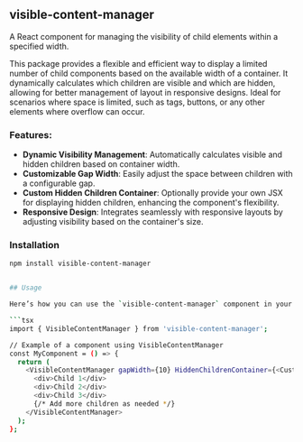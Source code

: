 ## visible-content-manager

A React component for managing the visibility of child elements within a specified width.

This package provides a flexible and efficient way to display a limited number of child components based on the available width of a container. It dynamically calculates which children are visible and which are hidden, allowing for better management of layout in responsive designs. Ideal for scenarios where space is limited, such as tags, buttons, or any other elements where overflow can occur.

### Features:
- **Dynamic Visibility Management**: Automatically calculates visible and hidden children based on container width.
- **Customizable Gap Width**: Easily adjust the space between children with a configurable gap.
- **Custom Hidden Children Container**: Optionally provide your own JSX for displaying hidden children, enhancing the component's flexibility.
- **Responsive Design**: Integrates seamlessly with responsive layouts by adjusting visibility based on the container's size.

### Installation
```bash
npm install visible-content-manager


## Usage

Here’s how you can use the `visible-content-manager` component in your React application:

```tsx
import { VisibleContentManager } from 'visible-content-manager';

// Example of a component using VisibleContentManager
const MyComponent = () => {
  return (
    <VisibleContentManager gapWidth={10} HiddenChildrenContainer={<CustomHidden />}>
      <div>Child 1</div>
      <div>Child 2</div>
      <div>Child 3</div>
      {/* Add more children as needed */}
    </VisibleContentManager>
  );
};
